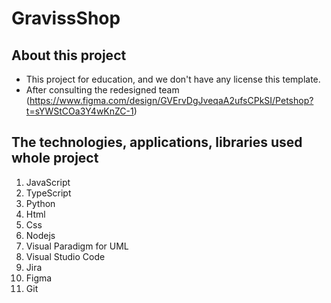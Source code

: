 # GravissShop
## About this project
- This project for education, and we don't have any license this template.
- After consulting the redesigned team (https://www.figma.com/design/GVErvDgJveqaA2ufsCPkSI/Petshop?t=sYWStCOa3Y4wKnZC-1)
## The technologies, applications, libraries used whole project
1. JavaScript
2. TypeScript
3. Python
4. Html
5. Css
6. Nodejs
7. Visual Paradigm for UML
8. Visual Studio Code
9. Jira
10. Figma
11. Git

